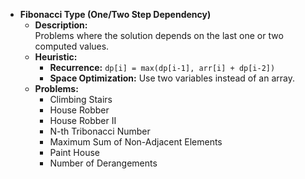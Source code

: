 - **Fibonacci Type (One/Two Step Dependency)**
    - **Description:**  
      Problems where the solution depends on the last one or two computed values.
    - **Heuristic:**
        - **Recurrence:** `dp[i] = max(dp[i-1], arr[i] + dp[i-2])`
        - **Space Optimization:** Use two variables instead of an array.
    - **Problems:**
        - Climbing Stairs
        - House Robber
        - House Robber II
        - N-th Tribonacci Number
        - Maximum Sum of Non-Adjacent Elements
        - Paint House
        - Number of Derangements
